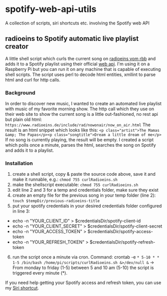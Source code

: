 # spotify-web-api-utils
A collection of scripts, siri shortcuts etc. involving the Spotify web API

## radioeins to Spotify automatic live playlist creator
A little shell script which curls the current song on [radioeins vom rbb](https://www.radioeins.de) and adds it to a Spotify playlist using their official [web api](https://developer.spotify.com/documentation/web-api/). I'm using it on a Raspberry Pi but you can run it on any machine that is capable of executing shell scripts. The script uses perl to decode html entities, xmllint to parse html and curl for http calls.

### Background

In order to discover new music, I wanted to create an automated live playlist with music of my favorite morning show. The http call which they use on their web site to show the current song is a little out-fashioned, no rest api but plain old html:
`https://www.radioeins.de/include/rad/nowonair/now_on_air.html`
The result is an html snippet which looks like this: 
`<p class="artist">The Mamas &amp; The Papas</p><p class="songtitle">Dream a little dream of me</p>`
If no song is currently playing, the result will be empty. I created a script which polls once a minute, parses the html, searches the song on Spotify and adds it to a playlist.

### Installation

1. create a shell script, copy & paste the source code above, save it and make it runnable, e.g.: `chmod 755 curlRadioeins.sh`
2. make the shellscript executable: `chmod 755 curlRadioeins.sh`
3. edit line 2 and 3 for a temp and credentials folder, make sure they exist
4. create an empty file for the previous song in your temp folder (line 2): `touch $tempDir/previous-radioeins-title`
5. put your spotify credentials in your desired credentials folder configured in line 3: 
- echo -n "YOUR_CLIENT_ID" > $credentialsDir/spotify-client-id
- echo -n "YOUR_CLIENT_SECRET" > $credentialsDir/spotify-client-secret
- echo -n "YOUR_ACCESS_TOKEN" > $credentialsDir/spotify-access-token
- echo -n "YOUR_REFRESH_TOKEN" > $credentialsDir/spotify-refresh-token
6. run the script once a minute via cron. Command: crontab -e
`* 5-10 * * 1-5 /bin/bash /home/pi/scripts/curlRadioeins.sh &>/dev/null &`
→ From monday to friday (1-5) between 5 and 10 am (5-10) the script is triggered every minute (*).

If you need help getting your Spotify access and refresh token, you can use my [Siri shortcut](https://routinehub.co/shortcut/13345/).
